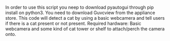 In order to use this script you neep to download pyautogui through pip install on python3. You need to download Guvcview from the appliance store.
This code will detect a cat by using a basic webcamera and tell users if there is a cat present or not present.
Required hardware: Basic webcamera and some kind of cat tower or shelf to attach/perch the camera onto.
